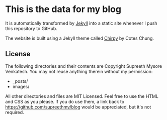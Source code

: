 # This is the data for my blog

It is automatically transformed by [Jekyll](http://github.com/jekyll/jekyll)
into a static site whenever I push this repository to GitHub.

The website is built using a Jekyll theme called [Chirpy](https://github.com/cotes2020/jekyll-theme-chirpy) by Cotes Chung.

## License

The following directories and their contents are Copyright Supreeth Mysore Venkatesh.
You may not reuse anything therein without my permission:

* \_posts/
* images/

All other directories and files are MIT Licensed. Feel free to use the HTML and
CSS as you please. If you do use them, a link back to
https://github.com/supreethmv/blog would be appreciated, but it's not required.
